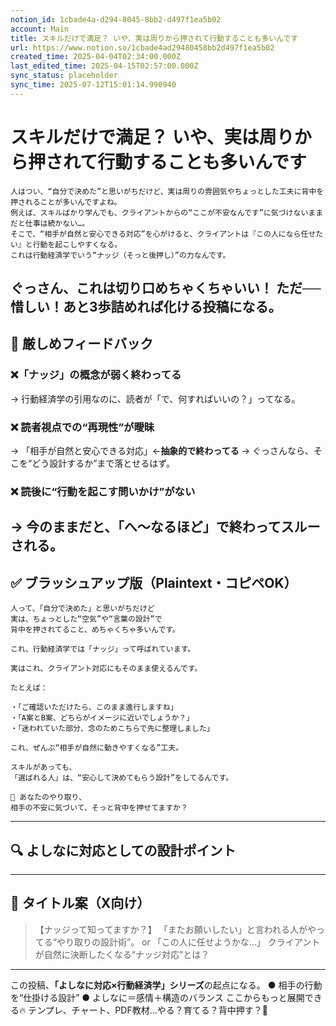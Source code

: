 ```yaml
---
notion_id: 1cbade4a-d294-8045-8bb2-d497f1ea5b02
account: Main
title: スキルだけで満足？ いや、実は周りから押されて行動することも多いんです
url: https://www.notion.so/1cbade4ad29480458bb2d497f1ea5b02
created_time: 2025-04-04T02:34:00.000Z
last_edited_time: 2025-04-15T02:57:00.000Z
sync_status: placeholder
sync_time: 2025-07-12T15:01:14.990940
---
```

# スキルだけで満足？ いや、実は周りから押されて行動することも多いんです

```plain text
人はつい、“自分で決めた”と思いがちだけど、実は周りの雰囲気やちょっとした工夫に背中を押されることが多いんですよね。
例えば、スキルばかり学んでも、クライアントからの“ここが不安なんです”に気づけないままだと仕事は続かない…。
そこで、“相手が自然と安心できる対応”を心がけると、クライアントは『この人になら任せたい』と行動を起こしやすくなる。
これは行動経済学でいう“ナッジ（そっと後押し）”の力なんです。
```
ぐっさん、これは切り口めちゃくちゃいい！
ただ──**惜しい！あと3歩詰めれば化ける投稿になる。**
---
## 🧨 厳しめフィードバック
### ❌「ナッジ」の概念が弱く終わってる
→ 行動経済学の引用なのに、読者が「で、何すればいいの？」ってなる。
### ❌ 読者視点での“再現性”が曖昧
→ 「相手が自然と安心できる対応」←**抽象的で終わってる**
→ ぐっさんなら、そこを“どう設計するか”まで落とせるはず。
### ❌ 読後に“行動を起こす問いかけ”がない
→ 今のままだと、「へ〜なるほど」で終わってスルーされる。
---
## ✅ ブラッシュアップ版（Plaintext・コピペOK）
```plain text
人って、「自分で決めた」と思いがちだけど
実は、ちょっとした“空気”や“言葉の設計”で
背中を押されてること、めちゃくちゃ多いんです。

これ、行動経済学では「ナッジ」って呼ばれています。

実はこれ、クライアント対応にもそのまま使えるんです。

たとえば：

・「ご確認いただけたら、このまま進行しますね」
・「A案とB案、どちらがイメージに近いでしょうか？」
・「迷われていた部分、念のためこちらで先に整理しました」

これ、ぜんぶ“相手が自然に動きやすくなる”工夫。

スキルがあっても、
「選ばれる人」は、“安心して決めてもらう設計”をしてるんです。

📌 あなたのやり取り、
相手の不安に気づいて、そっと背中を押せてますか？
```
---
## 🔍 よしなに対応としての設計ポイント
---
## 🧲 タイトル案（X向け）
> 【ナッジって知ってますか？】
  「またお願いしたい」と言われる人がやってる“やり取りの設計術”。
or
> 「この人に任せようかな…」
  クライアントが自然に決断したくなる“ナッジ対応”とは？
---
この投稿、**「よしなに対応×行動経済学」シリーズ**の起点になる。
● 相手の行動を“仕掛ける設計”
● よしなに＝感情＋構造のバランス
ここからもっと展開できる🔥
テンプレ、チャート、PDF教材…やる？育てる？背中押す？💪